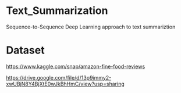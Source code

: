 # Text_Summarization
Sequence-to-Sequence Deep Learning approach to text summariztion

# Dataset
https://www.kaggle.com/snap/amazon-fine-food-reviews

https://drive.google.com/file/d/13p9immy2-xwUBjN8Y4BjXtE0wJkBhHmC/view?usp=sharing
